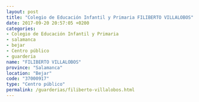```yaml
---
layout: post
title: "Colegio de Educación Infantil y Primaria FILIBERTO VILLALOBOS"
date: 2017-09-20 20:57:05 +0200
categories:
- Colegio de Educación Infantil y Primaria
- salamanca
- bejar
- Centro público
- guarderia
name: "FILIBERTO VILLALOBOS"
province: "Salamanca"
location: "Bejar"
code: "37000917"
type: "Centro público"
permalink: /guarderias/filiberto-villalobos.html
---
```

